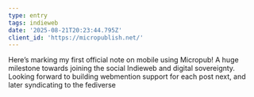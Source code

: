 ```yaml
---
type: entry
tags: indieweb
date: '2025-08-21T20:23:44.795Z'
client_id: 'https://micropublish.net/'
---
```

Here’s marking my first official note on mobile using Micropub! A huge milestone towards joining the social Indieweb and digital sovereignty. Looking forward to building webmention support for each post next, and later syndicating to the fediverse
